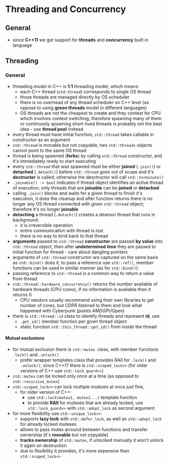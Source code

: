 # Threading and Concurrency
## General
* since **C++11** we got support for **threads** and **concurrency** built in language
  
## Threading
### General
* threading model in C++ is **1:1** threading model, which means: 
  * each C++ thread (`std:thread`) corresponds to single OS thread
  * those threads are managed directly by OS scheduler
  * there is no overhead of any thread scheduler on C++ level (as oppose to using **green threads** model in different languages)
  * OS threads are not the cheapest to create and they contest for CPU which involves context switching, therefore spawning many of them or continuosly spawning short-lived threads is probably not the best idea - use **thread pool** instead
* every thread must have initial function, `std::thread` takes callable in constructor as an argument
* `std::thread` is movable but not copyable, two `std::threads` objects cannot point to the same OS thread
* thread is being spawned (**forks**) by calling `std::thread` constructor, and it's immediately ready to start executing
* every `std::thread` that was spawned must be either **joined** (`.join()`) or **detached** (`.detach()`) before `std::thread` goes out of scope and it's **dectructor** is called; otherwise the desctructor will call `std::terminate()`
* `.joinable() -> bool` indicates if thread object identifies an active thread of execution; only threads that are **joinable** can be **joined** or **detached**
* calling `.join()` blocks and waits for a given thread to finish it's execution, it does the cleanup and after function returns there is no longer any OS thread connected with given `std::thread` object; therefore it's no longer **joinable**
* **detaching** a thread (`.detach()`) creates a deamon thread that runs in background: 
  * it is irreversible operation 
  * entire communication with thread is lost
  * there is no way to bind back to that thread
* **arguments** passed to `std::thread` **constructor** are passed **by value** into `std::thread` object, then after **undetermined time** they are passed to initial function for thread - care about dangling pointers
* arguments of `std::thread` constructor are captured on the same basis as `std::bind()` does it, to pass a reference use `std::ref()`, member functions can be used in similar manner (as for `std::bind()`)
* passing reference to `std::thread` is a common way to return a value from thread
* `std::thread::hardware_concurrency()` returns the number available of hardware threads (CPU cores), if no information is available then it returns 0
  * CPU vendors usually recommend using their own libraries to get number of cores, but CDPR listened to them and look what happened with Cyberpunk (*points AMDGPUOpen*)
* there is `std::thread::id` class to identify threads and represent **id**, use
  * `.get_id()` member function per given thread object
  * static function `std::this_thread::get_id()` from *inside* the thread
#### Mutual exclusions
* for mutual exclusion there is `std::mutex `class, with member functions `.lock()` and `.unlock()` 
  * prefer wrapper templates class that provides RAII for `.lock()` and `.unlock()`; since C++17 there is `std::scoped_lock<>` (for older versions of C++ use `std::lock_quard<>`)
* `std::mutex` can be locked only once at a time (as opposed to `std::recursive_mutex`)
* `std::scoped_lock<>` can lock multiple mutexes at once just fine, 
  * for older version of C++:
    * use `std::lock(mutex1, mutex2...)` template function
    * to provide **RAII** for mutexes that are already locked, use `std::lock_quard<>` with `std::adopt_lock` as second argument
* for more flexibility use `std::unique_lock<>`:
  * supports **lazy lock** with `std::defer_lock`, as well as `std::adopt_lock` for already locked mutexes
  * allows to pass mutex arround between functions and transfer ownership (it's **movable** but not copyable)
  * **tracks ownership** of `std::mutex`, if unlocked manually it won't unlock it again on destruction
  * due to flexibility it provides, it's more expensive than `std::scoped_lock<>`